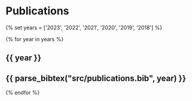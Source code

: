 # Publications

{% set years = ['2023', '2022', '2021', '2020', '2019', '2018'] %}

{% for year in years %}
## {{ year }}
{{ parse_bibtex("src/publications.bib", year) }}
----
{% endfor %}
